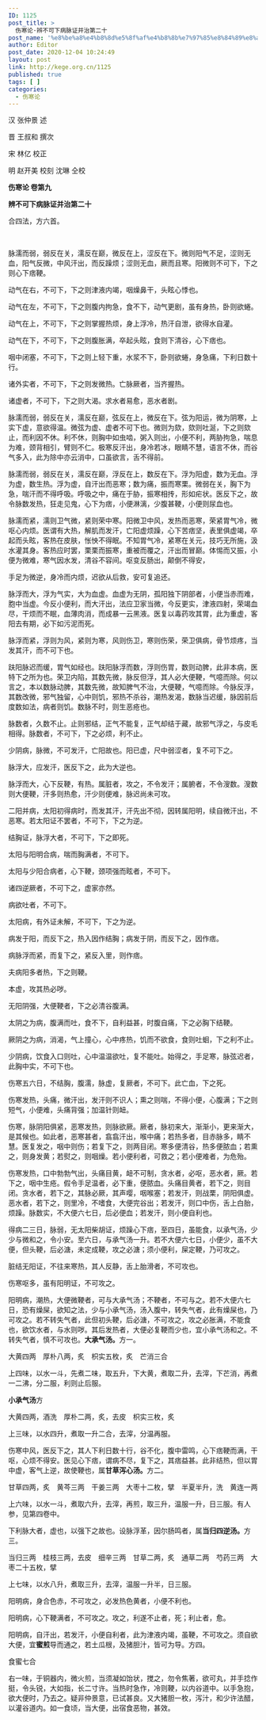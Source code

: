 ```yaml
---
ID: 1125
post_title: >
  伤寒论·辨不可下病脉证并治第二十
post_name: '%e8%be%a8%e4%b8%8d%e5%8f%af%e4%b8%8b%e7%97%85%e8%84%89%e8%af%81%e5%b9%b6%e6%b2%bb%e7%ac%ac%e4%ba%8c%e5%8d%81'
author: Editor
post_date: 2020-12-04 10:24:49
layout: post
link: http://kege.org.cn/1125
published: true
tags: [ ]
categories:
  - 伤寒论
---
```

<!-- wp:paragraph -->
<p>汉 张仲景 述</p>
<p>晋 王叔和 撰次</p>
<p>宋 林亿 校正</p>
<p>明 赵开美 校刻 沈琳 仝校</p>
<p><strong>伤寒论 卷第九</strong></p>
<p><strong>辨不可下病脉证并治第二十</strong></p>
<p>合四法，方六首。</p>
<!-- /wp:paragraph -->

<!-- wp:paragraph -->
<p>&nbsp;</p>
<!-- /wp:paragraph -->

<!-- wp:paragraph -->
<p>脉濡而弱，弱反在关，濡反在巅，微反在上，涩反在下。微则阳气不足，涩则无血，阳气反微，中风汗出，而反躁烦；涩则无血，厥而且寒。阳微则不可下，下之则心下痞鞕。</p>
<!-- /wp:paragraph -->

<!-- wp:paragraph -->
<p>动气在右，不可下，下之则津液内竭，咽燥鼻干，头眩心悸也。</p>
<!-- /wp:paragraph -->

<!-- wp:paragraph -->
<p>动气在左，不可下，下之则腹内拘急，食不下，动气更剧，虽有身热，卧则欲蜷。</p>
<!-- /wp:paragraph -->

<!-- wp:paragraph -->
<p>动气在上，不可下，下之则掌握热烦，身上浮冷，热汗自泄，欲得水自灌。</p>
<!-- /wp:paragraph -->

<!-- wp:paragraph -->
<p>动气在下，不可下，下之则腹胀满，卒起头眩，食则下清谷，心下痞也。</p>
<!-- /wp:paragraph -->

<!-- wp:paragraph -->
<p>咽中闭塞，不可下，下之则上轻下重，水浆不下，卧则欲蜷，身急痛，下利日数十行。</p>
<!-- /wp:paragraph -->

<!-- wp:paragraph -->
<p>诸外实者，不可下，下之则发微热。亡脉厥者，当齐握热。</p>
<!-- /wp:paragraph -->

<!-- wp:paragraph -->
<p>诸虚者，不可下，下之则大渴。求水者易愈，恶水者剧。</p>
<!-- /wp:paragraph -->

<!-- wp:paragraph -->
<p>脉濡而弱，弱反在关，濡反在巅，弦反在上，微反在下。弦为阳运，微为阴寒，上实下虚，意欲得温。微弦为虚、虚者不可下也。微则为欬，欬则吐涎，下之则欬止，而利因不休。利不休，则胸中如虫啮，粥入则出，小便不利，两胁拘急，喘息为难，颈背相引，臂则不仁。极寒反汗出，身冷若冰，眼睛不慧，语言不休，而谷气多入，此为除中亦云消中，口虽欲言，舌不得前。</p>
<!-- /wp:paragraph -->

<!-- wp:paragraph --><!-- /wp:paragraph -->

<!-- wp:paragraph -->
<p>脉濡而弱，弱反在关，濡反在巅，浮反在上，数反在下。浮为阳虚，数为无血。浮为虚，数生热。浮为虚，自汗出而恶寒；数为痛，振而寒栗。微弱在关，胸下为急，喘汗而不得呼吸。呼吸之中，痛在于胁，振寒相抟，形如疟状。医反下之，故令脉数发热，狂走见鬼，心下为痞，小便淋漓，少腹甚鞕，小便则尿血也。</p>
<!-- /wp:paragraph -->

<!-- wp:paragraph -->
<p>脉濡而紧，濡则卫气微，紧则荣中寒。阳微卫中风，发热而恶寒，荣紧胃气冷，微呕心内烦。医谓有大热，解肌而发汗，亡阳虚烦躁，心下苦痞坚，表里俱虚竭，卒起而头眩，客热在皮肤，怅怏不得眠。不知胃气冷，紧寒在关元，技巧无所施，汲水灌其身。客热应时罢，栗栗而振寒，重被而覆之，汗出而冒巅。体惕而又振，小便为微难，寒气因水发，清谷不容间。呕变反肠出，颠倒不得安，</p>
<!-- /wp:paragraph -->

<!-- wp:paragraph -->
<p>手足为微逆，身冷而内烦，迟欲从后救，安可复追还。</p>
<!-- /wp:paragraph -->

<!-- wp:paragraph -->
<p>脉浮而大，浮为气实，大为血虚。血虚为无阴，孤阳独下阴部者，小便当赤而难，胞中当虚。今反小便利，而大汗出，法应卫家当微，今反更实，津液四射，荣竭血尽，干烦而不眠，血薄肉消，而成暴一云黑液。医复以毒药攻其胃，此为重虚，客阳去有期，必下如污泥而死。</p>
<!-- /wp:paragraph -->

<!-- wp:paragraph -->
<p>脉浮而紧，浮则为风，紧则为寒，风则伤卫，寒则伤荣，荣卫俱病，骨节烦疼，当发其汗，而不可下也。</p>
<!-- /wp:paragraph -->

<!-- wp:paragraph -->
<p>趺阳脉迟而缓，胃气如经也。趺阳脉浮而数，浮则伤胃，数则动脾，此非本病，医特下之所为也。荣卫内陷，其数先微，脉反但浮，其人必大便鞕，气噫而除。何以言之，本以数脉动脾，其数先微，故知脾气不治，大便鞕，气噫而除。今脉反浮，其数改微，邪气独留，心中则饥，邪热不杀谷，潮热发渴，数脉当迟缓，脉因前后度数如法，病者则饥。数脉不时，则生恶疮也。</p>
<!-- /wp:paragraph -->

<!-- wp:paragraph --><!-- /wp:paragraph -->

<!-- wp:paragraph -->
<p>脉数者，久数不止。止则邪结，正气不能复，正气却结于藏，故邪气浮之，与皮毛相得。脉数者，不可下，下之必烦，利不止。</p>
<!-- /wp:paragraph -->

<!-- wp:paragraph -->
<p>少阴病，脉微，不可发汗，亡阳故也。阳已虚，尺中弱涩者，复不可下之。</p>
<!-- /wp:paragraph -->

<!-- wp:paragraph -->
<p>脉浮大，应发汗，医反下之，此为大逆也。</p>
<!-- /wp:paragraph -->

<!-- wp:paragraph -->
<p>脉浮而大，心下反鞕，有热。属脏者，攻之，不令发汗；属腑者，不令溲数。溲数则大便鞕，汗多则热愈，汗少则便难，脉迟尚未可攻。</p>
<!-- /wp:paragraph -->

<!-- wp:paragraph -->
<p>二阳并病，太阳初得病时，而发其汗，汗先出不彻，因转属阳明，续自微汗出，不恶寒。若太阳证不罢者，不可下，下之为逆。</p>
<!-- /wp:paragraph -->

<!-- wp:paragraph -->
<p>结胸证，脉浮大者，不可下，下之即死。</p>
<!-- /wp:paragraph -->

<!-- wp:paragraph -->
<p>太阳与阳明合病，喘而胸满者，不可下。</p>
<!-- /wp:paragraph -->

<!-- wp:paragraph -->
<p>太阳与少阳合病者，心下鞕，颈项强而眩者，不可下。</p>
<!-- /wp:paragraph -->

<!-- wp:paragraph -->
<p>诸四逆厥者，不可下之，虚家亦然。</p>
<!-- /wp:paragraph -->

<!-- wp:paragraph -->
<p>病欲吐者，不可下。</p>
<!-- /wp:paragraph -->

<!-- wp:paragraph -->
<p>太阳病，有外证未解，不可下，下之为逆。</p>
<!-- /wp:paragraph -->

<!-- wp:paragraph -->
<p>病发于阳，而反下之，热入因作结胸；病发于阴，而反下之，因作痞。</p>
<!-- /wp:paragraph -->

<!-- wp:paragraph -->
<p>病脉浮而紧，而复下之，紧反入里，则作痞。</p>
<!-- /wp:paragraph -->

<!-- wp:paragraph -->
<p>夫病阳多者热，下之则鞕。</p>
<!-- /wp:paragraph -->

<!-- wp:paragraph -->
<p>本虚，攻其热必哕。</p>
<!-- /wp:paragraph -->

<!-- wp:paragraph -->
<p>无阳阴强，大便鞕者，下之必清谷腹满。</p>
<!-- /wp:paragraph -->

<!-- wp:paragraph -->
<p>太阴之为病，腹满而吐，食不下，自利益甚，时腹自痛，下之必胸下结鞕。</p>
<!-- /wp:paragraph -->

<!-- wp:paragraph -->
<p>厥阴之为病，消渴，气上撞心，心中疼热，饥而不欲食，食则吐蛔，下之利不止。</p>
<!-- /wp:paragraph -->

<!-- wp:paragraph -->
<p>少阴病，饮食入口则吐，心中温温欲吐，复不能吐。始得之，手足寒，脉弦迟者，此胸中实，不可下也。</p>
<!-- /wp:paragraph -->

<!-- wp:paragraph -->
<p>伤寒五六日，不结胸，腹濡，脉虚，复厥者，不可下。此亡血，下之死。</p>
<!-- /wp:paragraph -->

<!-- wp:paragraph -->
<p>伤寒发热，头痛，微汗出，发汗则不识人；熏之则喘，不得小便，心腹满；下之则短气，小便难，头痛背强；加温针则衄。</p>
<!-- /wp:paragraph -->

<!-- wp:paragraph -->
<p>伤寒，脉阴阳俱紧，恶寒发热，则脉欲厥。厥者，脉初来大，渐渐小，更来渐大，是其候也。如此者，恶寒甚者，翕翕汗出，喉中痛；若热多者，目赤脉多，睛不慧。医复发之，咽中则伤；若复下之，则两目闭。寒多便清谷，热多便脓血；若熏之，则身发黄；若熨之，则咽燥。若小便利者，可救之；若小便难者，为危殆。</p>
<!-- /wp:paragraph -->

<!-- wp:paragraph -->
<p>伤寒发热，口中勃勃气出，头痛目黄，衄不可制，贪水者，必呕，恶水者，厥。若下之，咽中生疮。假令手足温者，必下重，便脓血。头痛目黄者，若下之，则目闭。贪水者，若下之，其脉必厥，其声嘤，咽喉塞；若发汗，则战栗，阴阳俱虚。恶水者，若下之，则里冷，不嗜食，大便完谷出；若发汗，则口中伤，舌上白胎，烦躁。脉数实，不大便六七日，后必便血；若发汗，则小便自利也。</p>
<!-- /wp:paragraph -->

<!-- wp:paragraph -->
<p>得病二三日，脉弱，无太阳柴胡证，烦躁心下痞，至四日，虽能食，以承气汤，少少与微和之，令小安。至六日，与承气汤一升。若不大便六七日，小便少，虽不大便，但头鞕，后必溏，未定成鞕，攻之必溏；须小便利，屎定鞕，乃可攻之。</p>
<!-- /wp:paragraph -->

<!-- wp:paragraph -->
<p>脏结无阳证，不往来寒热，其人反静，舌上胎滑者，不可攻也。</p>
<!-- /wp:paragraph -->

<!-- wp:paragraph -->
<p>伤寒呕多，虽有阳明证，不可攻之。</p>
<!-- /wp:paragraph -->

<!-- wp:paragraph -->
<p>阳明病，潮热，大便微鞕者，可与大承气汤；不鞕者，不可与之。若不大便六七日，恐有燥屎，欲知之法，少与小承气汤，汤入腹中，转失气者，此有燥屎也，乃可攻之。若不转失气者，此但初头鞕，后必溏，不可攻之，攻之必胀满，不能食也，欲饮水者，与水则哕。其后发热者，大便必复鞕而少也，宜小承气汤和之。不转失气者，慎不可攻也。<strong>大承气汤。</strong>方一。</p>
<!-- /wp:paragraph -->

<!-- wp:paragraph --><!-- /wp:paragraph -->

<!-- wp:paragraph -->
<p>大黄四两　厚朴八两，炙　枳实五枚，炙　芒消三合</p>
<!-- /wp:paragraph -->

<!-- wp:paragraph -->
<p>上四味，以水一斗，先煮二味，取五升，下大黄，煮取二升，去滓，下芒消，再煮一二沸，分二服，利则止后服。</p>
<!-- /wp:paragraph -->

<!-- wp:paragraph -->
<p><strong>小承气汤</strong>方</p>
<!-- /wp:paragraph -->

<!-- wp:paragraph -->
<p>大黄四两，酒洗　厚朴二两，炙，去皮　枳实三枚，炙</p>
<!-- /wp:paragraph -->

<!-- wp:paragraph -->
<p>上三味，以水四升，煮取一升二合，去滓，分温再服。</p>
<!-- /wp:paragraph -->

<!-- wp:paragraph -->
<p>伤寒中风，医反下之，其人下利日数十行，谷不化，腹中雷鸣，心下痞鞕而满，干呕，心烦不得安。医见心下痞，谓病不尽，复下之，其痞益甚。此非结热，但以胃中虚，客气上逆，故使鞕也，属<strong>甘草泻心汤。</strong>方二。</p>
<!-- /wp:paragraph -->

<!-- wp:paragraph -->
<p>甘草四两，炙　黄芩三两　干姜三两　大枣十二枚，擘　半夏半升，洗　黄连一两</p>
<!-- /wp:paragraph -->

<!-- wp:paragraph -->
<p>上六味，以水一斗，煮取六升，去滓，再煎，取三升，温服一升，日三服。有人参，见第四卷中。</p>
<!-- /wp:paragraph -->

<!-- wp:paragraph -->
<p>下利脉大者，虚也，以强下之故也。设脉浮革，因尔肠鸣者，属<strong>当归四逆汤。</strong>方三。</p>
<!-- /wp:paragraph -->

<!-- wp:paragraph -->
<p>当归三两　桂枝三两，去皮　细辛三两　甘草二两，炙　通草二两　芍药三两　大枣二十五枚，擘</p>
<!-- /wp:paragraph -->

<!-- wp:paragraph -->
<p>上七味，以水八升，煮取三升，去滓，温服一升半，日三服。</p>
<!-- /wp:paragraph -->

<!-- wp:paragraph -->
<p>阳明病，身合色赤，不可攻之，必发热色黄者，小便不利也。</p>
<!-- /wp:paragraph -->

<!-- wp:paragraph -->
<p>阳明病，心下鞕满者，不可攻之。攻之，利遂不止者，死；利止者，愈。</p>
<!-- /wp:paragraph -->

<!-- wp:paragraph -->
<p>阳明病，自汗出，若发汗，小便自利者，此为津液内竭，虽鞕，不可攻之。须自欲大便，宜<strong>蜜煎</strong>导而通之，若土瓜根，及猪胆汁，皆可为导。方四。</p>
<!-- /wp:paragraph -->

<!-- wp:paragraph -->
<p>食蜜七合</p>
<!-- /wp:paragraph -->

<!-- wp:paragraph -->
<p>右一味，于铜器内，微火煎，当须凝如饴状，搅之，勿令焦著，欲可丸，并手捻作挺，令头锐，大如指，长二寸许。当热时急作，冷则鞕，以内谷道中。以手急抱，欲大便时，乃去之。疑非仲景意，已试甚良。又大猪胆一枚，泻汁，和少许法醋，以灌谷道内。如一食顷，当大便，出宿食恶物，甚效。</p>
<!-- /wp:paragraph -->